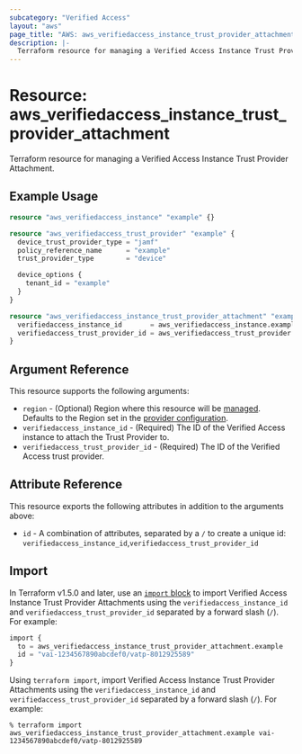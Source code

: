 ```yaml
---
subcategory: "Verified Access"
layout: "aws"
page_title: "AWS: aws_verifiedaccess_instance_trust_provider_attachment"
description: |-
  Terraform resource for managing a Verified Access Instance Trust Provider Attachment.
---
```


# Resource: aws_verifiedaccess_instance_trust_provider_attachment

Terraform resource for managing a Verified Access Instance Trust Provider Attachment.

## Example Usage

```terraform
resource "aws_verifiedaccess_instance" "example" {}

resource "aws_verifiedaccess_trust_provider" "example" {
  device_trust_provider_type = "jamf"
  policy_reference_name      = "example"
  trust_provider_type        = "device"

  device_options {
    tenant_id = "example"
  }
}

resource "aws_verifiedaccess_instance_trust_provider_attachment" "example" {
  verifiedaccess_instance_id       = aws_verifiedaccess_instance.example.id
  verifiedaccess_trust_provider_id = aws_verifiedaccess_trust_provider.example.id
}
```

## Argument Reference

This resource supports the following arguments:

* `region` - (Optional) Region where this resource will be [managed](https://docs.aws.amazon.com/general/latest/gr/rande.html#regional-endpoints). Defaults to the Region set in the [provider configuration](https://registry.terraform.io/providers/hashicorp/aws/latest/docs#aws-configuration-reference).
* `verifiedaccess_instance_id` - (Required) The ID of the Verified Access instance to attach the Trust Provider to.
* `verifiedaccess_trust_provider_id` - (Required) The ID of the Verified Access trust provider.

## Attribute Reference

This resource exports the following attributes in addition to the arguments above:

* `id` - A combination of attributes, separated by a `/` to create a unique id: `verifiedaccess_instance_id`,`verifiedaccess_trust_provider_id`

## Import

In Terraform v1.5.0 and later, use an [`import` block](https://developer.hashicorp.com/terraform/language/import) to import Verified Access Instance Trust Provider Attachments using the `verifiedaccess_instance_id` and `verifiedaccess_trust_provider_id` separated by a forward slash (`/`). For example:

```terraform
import {
  to = aws_verifiedaccess_instance_trust_provider_attachment.example
  id = "vai-1234567890abcdef0/vatp-8012925589"
}
```

Using `terraform import`, import Verified Access Instance Trust Provider Attachments using the `verifiedaccess_instance_id` and `verifiedaccess_trust_provider_id` separated by a forward slash (`/`). For example:

```console
% terraform import aws_verifiedaccess_instance_trust_provider_attachment.example vai-1234567890abcdef0/vatp-8012925589
```
